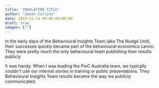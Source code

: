 ```yaml
---
title: 'INSULATION TITLE'
author: "Jason Collins"
date: 2019-11-14 09:00:00+00:00
draft: true
images: [""]
---
```


In the early days of the Behavioural Insights Team (aka The Nudge Unit), their successes quickly became part of the behavioural economics canon. They were pretty much the only behavioural team publishing their results publicly 

It was handy. When I was leading the PwC Australia team, we typically couldn't use our internal stories in training or public presentations. They Behavioural Insights Team results became the way we publicly communicated.

